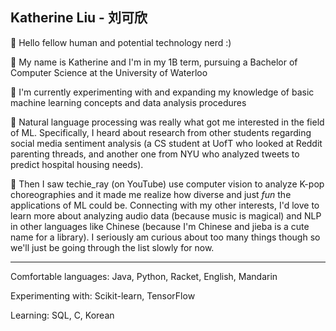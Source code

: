 ## Katherine Liu - 刘可欣

<!--
**kkatherineliu/kkatherineliu** is a ✨ _special_ ✨ repository because its `README.md` (this file) appears on your GitHub profile.

Here are some ideas to get you started:

- 🔭 I’m currently working on ... 
- 🌱 I’m currently learning ...
- 👯 I’m looking to collaborate on ...
- 🤔 I’m looking for help with ...
- 💬 Ask me about ...
- 📫 How to reach me: ...
- 😄 Pronouns: ...
- ⚡ Fun fact: ...
-->

💬 Hello fellow human and potential technology nerd :) 

🌻 My name is Katherine and I'm in my 1B term, pursuing a Bachelor of Computer Science at the University of Waterloo

🌱 I'm currently experimenting with and expanding my knowledge of basic machine learning concepts and data analysis procedures

🐣 Natural language processing was really what got me interested in the field of ML. Specifically, I heard about research from other students regarding social media sentiment analysis (a CS student at UofT who looked at Reddit parenting threads, and another one from NYU who analyzed tweets to predict hospital housing needs). 

💃 Then I saw techie_ray (on YouTube) use computer vision to analyze K-pop choreographies and it made me realize how diverse and just _fun_ the applications of ML could be. Connecting with my other interests, I'd love to learn more about analyzing audio data (because music is magical) and NLP in other languages like Chinese (because I'm Chinese and jieba is a cute name for a library). I seriously am curious about too many things though so we'll just be going through the list slowly for now.

<hr>

Comfortable languages: Java, Python, Racket, English, Mandarin

Experimenting with: Scikit-learn, TensorFlow

Learning: SQL, C, Korean



